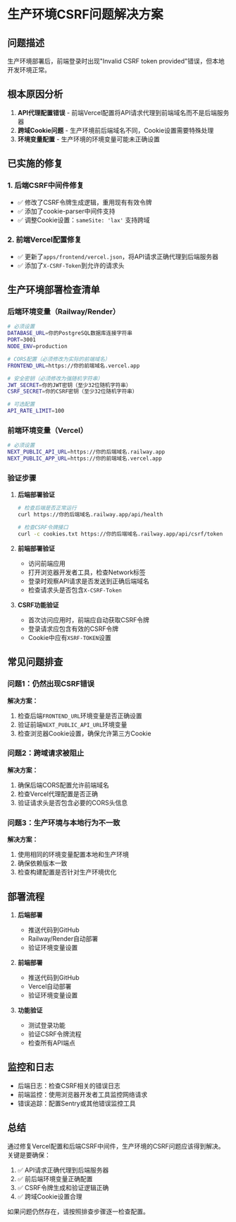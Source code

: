 # 生产环境CSRF问题解决方案

## 问题描述
生产环境部署后，前端登录时出现"Invalid CSRF token provided"错误，但本地开发环境正常。

## 根本原因分析
1. **API代理配置错误** - 前端Vercel配置将API请求代理到前端域名而不是后端服务器
2. **跨域Cookie问题** - 生产环境前后端域名不同，Cookie设置需要特殊处理
3. **环境变量配置** - 生产环境的环境变量可能未正确设置

## 已实施的修复

### 1. 后端CSRF中间件修复
- ✅ 修改了CSRF令牌生成逻辑，重用现有有效令牌
- ✅ 添加了cookie-parser中间件支持
- ✅ 调整Cookie设置：`sameSite: 'lax'` 支持跨域

### 2. 前端Vercel配置修复
- ✅ 更新了`apps/frontend/vercel.json`，将API请求正确代理到后端服务器
- ✅ 添加了`X-CSRF-Token`到允许的请求头

## 生产环境部署检查清单

### 后端环境变量（Railway/Render）
```bash
# 必须设置
DATABASE_URL=你的PostgreSQL数据库连接字符串
PORT=3001
NODE_ENV=production

# CORS配置（必须修改为实际的前端域名）
FRONTEND_URL=https://你的前端域名.vercel.app

# 安全密钥（必须修改为强随机字符串）
JWT_SECRET=你的JWT密钥（至少32位随机字符串）
CSRF_SECRET=你的CSRF密钥（至少32位随机字符串）

# 可选配置
API_RATE_LIMIT=100
```

### 前端环境变量（Vercel）
```bash
# 必须设置
NEXT_PUBLIC_API_URL=https://你的后端域名.railway.app
NEXT_PUBLIC_APP_URL=https://你的前端域名.vercel.app
```

### 验证步骤

1. **后端部署验证**
   ```bash
   # 检查后端是否正常运行
   curl https://你的后端域名.railway.app/api/health
   
   # 检查CSRF令牌接口
   curl -c cookies.txt https://你的后端域名.railway.app/api/csrf/token
   ```

2. **前端部署验证**
   - 访问前端应用
   - 打开浏览器开发者工具，检查Network标签
   - 登录时观察API请求是否发送到正确后端域名
   - 检查请求头是否包含`X-CSRF-Token`

3. **CSRF功能验证**
   - 首次访问应用时，前端应自动获取CSRF令牌
   - 登录请求应包含有效的CSRF令牌
   - Cookie中应有`XSRF-TOKEN`设置

## 常见问题排查

### 问题1：仍然出现CSRF错误
**解决方案：**
1. 检查后端`FRONTEND_URL`环境变量是否正确设置
2. 验证前端`NEXT_PUBLIC_API_URL`环境变量
3. 检查浏览器Cookie设置，确保允许第三方Cookie

### 问题2：跨域请求被阻止
**解决方案：**
1. 确保后端CORS配置允许前端域名
2. 检查Vercel代理配置是否正确
3. 验证请求头是否包含必要的CORS头信息

### 问题3：生产环境与本地行为不一致
**解决方案：**
1. 使用相同的环境变量配置本地和生产环境
2. 确保依赖版本一致
3. 检查构建配置是否针对生产环境优化

## 部署流程

1. **后端部署**
   - 推送代码到GitHub
   - Railway/Render自动部署
   - 验证环境变量设置

2. **前端部署**
   - 推送代码到GitHub
   - Vercel自动部署
   - 验证环境变量设置

3. **功能验证**
   - 测试登录功能
   - 验证CSRF令牌流程
   - 检查所有API端点

## 监控和日志

- 后端日志：检查CSRF相关的错误日志
- 前端监控：使用浏览器开发者工具监控网络请求
- 错误追踪：配置Sentry或其他错误监控工具

## 总结

通过修复Vercel配置和后端CSRF中间件，生产环境的CSRF问题应该得到解决。关键是要确保：

1. ✅ API请求正确代理到后端服务器
2. ✅ 前后端环境变量正确配置
3. ✅ CSRF令牌生成和验证逻辑正确
4. ✅ 跨域Cookie设置合理

如果问题仍然存在，请按照排查步骤逐一检查配置。